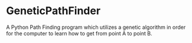 # GeneticPathFinder
A Python Path Finding program which utilizes a genetic algorithm in order for the computer to learn how to get from point A to point B.

